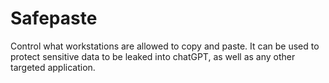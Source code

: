 # Safepaste
Control what workstations are allowed to copy and paste. It can be used to protect sensitive data to be leaked into chatGPT, as well as any other targeted application.
